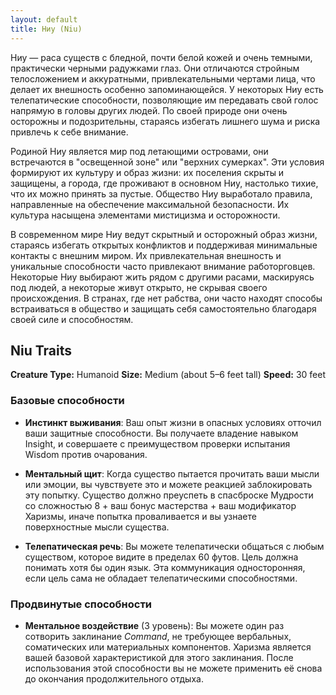 ```yaml
---
layout: default
title: Ниу (Niu)
---
```


Ниу — раса существ с бледной, почти белой кожей и очень темными, практически черными радужками глаз. Они отличаются стройным телосложением и аккуратными, привлекательными чертами лица, что делает их внешность особенно запоминающейся. У некоторых Ниу есть телепатические способности, позволяющие им передавать свой голос напрямую в головы других людей. По своей природе они очень осторожны и подозрительны, стараясь избегать лишнего шума и риска привлечь к себе внимание.

Родиной Ниу является мир под летающими островами, они встречаются в "освещенной зоне" или "верхних сумерках". Эти условия формируют их культуру и образ жизни: их поселения скрыты и защищены, а города, где проживают в основном Ниу, настолько тихие, что их можно принять за пустые. Общество Ниу выработало правила, направленные на обеспечение максимальной безопасности. Их культура насыщена элементами мистицизма и осторожности.

В современном мире Ниу ведут скрытный и осторожный образ жизни, стараясь избегать открытых конфликтов и поддерживая минимальные контакты с внешним миром. Их привлекательная внешность и уникальные способности часто привлекают внимание работорговцев. Некоторые Ниу выбирают жить рядом с другими расами, маскируясь под людей, а некоторые живут открыто, не скрывая своего происхождения. В странах, где нет рабства, они часто находят способы встраиваться в общество и защищать себя самостоятельно благодаря своей силе и способностям.

## Niu Traits
**Creature Type:** Humanoid
**Size:** Medium (about 5–6 feet tall)
**Speed:** 30 feet

### Базовые способности
- **Инстинкт выживания**: Ваш опыт жизни в опасных условиях отточил ваши защитные способности. Вы получаете владение навыком Insight, и совершаете с преимуществом проверки испытания Wisdom против очарования.

- **Ментальный щит**: Когда существо пытается прочитать ваши мысли или эмоции, вы чувствуете это и можете реакцией заблокировать эту попытку. Существо должно преуспеть в спасброске Мудрости со сложностью 8 + ваш бонус мастерства + ваш модификатор Харизмы, иначе попытка проваливается и вы узнаете поверхностные мысли существа.

- **Телепатическая речь**: Вы можете телепатически общаться с любым существом, которое видите в пределах 60 футов. Цель должна понимать хотя бы один язык. Эта коммуникация односторонняя, если цель сама не обладает телепатическими способностями.

### Продвинутые способности
- **Ментальное воздействие** (3 уровень): Вы можете один раз сотворить заклинание *Command*, не требующее вербальных, соматических или материальных компонентов. Харизма является вашей базовой характеристикой для этого заклинания. После использования этой способности вы не можете применить её снова до окончания продолжительного отдыха.
